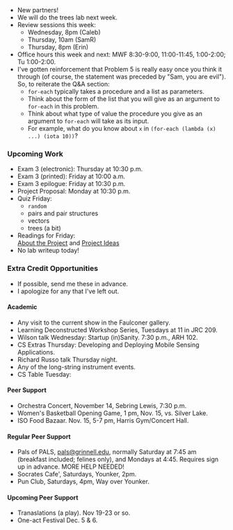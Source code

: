 * New partners!
* We will do the trees lab next week.
* Review sessions this week:
    * Wednesday, 8pm (Caleb)
    * Thursday, 10am (SamR)
    * Thursday, 8pm (Erin)
* Office hours this week and next: MWF 8:30-9:00, 11:00-11:45, 1:00-2:00;
  Tu 1:00-2:00.
* I've gotten reinforcement that Problem 5 is really easy once you think
  it through (of course, the statement was preceded by "Sam, you are evil").  
  So, to reiterate the Q&A section: 
    * `for-each` typically takes a procedure and a list as parameters.
    * Think about the form of the list that you will give as an argument to
      `for-each` in this problem.
    * Think about what type of value the procedure you give as an argument 
      to `for-each` will take as its input.
    * For example, what do you know about `x` in 
      `(for-each (lambda (x) ...) (iota 10))`?

### Upcoming Work

* Exam 3 (electronic): Thursday at 10:30 p.m.
* Exam 3 (printed): Friday at 10:00 a.m.
* Exam 3 epilogue: Friday at 10:30 p.m.
* Project Proposal: Monday at 10:30 p.m.
* Quiz Friday:
    * `random`
    * pairs and pair structures
    * vectors
    * trees (a bit)
* Readings for Friday:  
  [About the Project](../assignments/project.html) and
  [Project Ideas](../readings/project-ideas-reading.html)
* No lab writeup today!

### Extra Credit Opportunities

* If possible, send me these in advance.
* I apologize for any that I've left out.

#### Academic

* Any visit to the current show in the Faulconer gallery.
* Learning Deconstructed Workshop Series, Tuesdays at 11 in JRC 209.
* Wilson talk Wednesday: Startup (in)Sanity.  7:30 p.m., ARH 102.
* CS Extras Thursday: Developing and Deploying Mobile Sensing Applications.
* Richard Russo talk Thursday night.
* Any of the long-string instrument events.
* CS Table Tuesday: 

#### Peer Support

* Orchestra Concert, November 14, Sebring Lewis, 7:30 p.m.
* Women's Basketball Opening Game, 1 pm, Nov. 15, vs. Silver Lake.
* ISO Food Bazaar.  Nov. 15, 5-7 pm, Harris Gym/Concert Hall.

#### Regular Peer Support

* Pals of PALS, pals@grinnell.edu, normally Saturday at 7:45 am (breakfast
  included; felines only), and Mondays at 4:45.  Requires sign up in 
  advance.    MORE HELP NEEDED!
* Socrates Cafe', Saturdays, Younker, 2pm.
* Pun Club, Saturdays, 4pm, Way over Younker.

#### Upcoming Peer Support

* Tranaslations (a play).  Nov 19-23 or so.
* One-act Festival Dec. 5 & 6.
